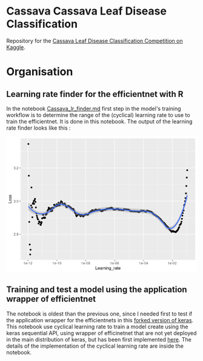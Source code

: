 # Cassava Cassava Leaf Disease Classification


Repository for the [Cassava Leaf Disease Classification Competition on Kaggle](https://www.kaggle.com/c/cassava-leaf-disease-classification).

# Organisation

## Learning rate finder for the efficientnet with R

In the notebook [Cassava_lr_finder.md](https://github.com/Cdk29/Cassava/blob/main/Cassava_lr_finder.md) first step in the model's training workflow is to determine
the range of the (cyclical) learning rate to use to train the efficientnet. It is done in this notebook. The output of the learning rate finder looks like this :

![LR_Finder](https://github.com/Cdk29/Cassava/blob/main/Cassava_lr_finder_files/figure-gfm/unnamed-chunk-32-1.png)

## Training and test a model using the application wrapper of efficientnet

The notebook is oldest than the previous one, since I needed first to test if the application wrapper for the efficientnets in this 
[forked version of keras](https://github.com/Cdk29/keras). This notebook use cyclical learning rate to train a model create using the keras sequential API,
using wrapper of efficinetnet that are not yet deployed in the main distribution of keras, but has been first implemented 
[here](https://github.com/rstudio/keras/commit/c406ec55f7bb2864ac58a17f963448810a531c18). The details of the implementation 
of the cyclical learning rate are inside the notebook.




